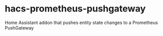 # hacs-prometheus-pushgateway
Home Assistant addon that pushes entity state changes to a Prometheus PushGateway
